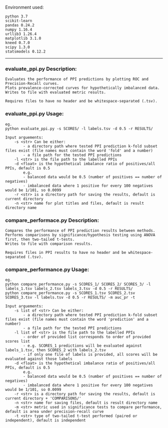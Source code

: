 Environment used:

    python 3.7  
    scikit-learn  
    pandas 0.24.2  
    numpy 1.16.4  
    urllib3 1.26.4  
    matplotlib 3.1.0  
    kneed 0.7.0  
    scipy 1.3.0
    statsmodels 0.12.2
    
___

### evaluate_ppi.py Description:  

    Evaluates the performance of PPI predictions by plotting ROC and Precision-Recall curves.  
    Plots prevalence-corrected curves for hypothetically imbalanced data.  
    Writes to file with evaluated metric results.  
    
    Requires files to have no header and be whitespace-separated (.tsv).  
    
### evaluate_ppi.py Usage:  
    eg.
    python evaluate_ppi.py -s SCORES/ -l labels.tsv -d 0.5 -r RESULTS/
    
    Input arguements:
        -s <str> Can be either:
            - a directory path where tested PPI prediction k-fold subset files exist (file names must contain the word 'fold' and a number)
            - a file path for the tested PPI predictions
        -l <str> is the file path to the labelled PPIs
        -d <float> is the hypothetical imbalance ratio of positives/all PPIs, default is 0.5
            e.g.
            - balanced data would be 0.5 (number of positives == number of negatives)
            - imbalanced data where 1 positive for every 100 negatives would be 1/101, so 0.0099
        -r <str> is a directory path for saving the results, default is current directory
        -n <str> name for plot titles and files, default is result directory name  

### compare_performace.py Description:  
    Compares the performance of PPI prediction results between methods.
    Performs comparisons by significance/hypothesis testing using ANOVA first, then two-tailed t-tests.
    Writes to file with comparison results.
    
    Requires files in PPI results to have no header and be whitespace-separated (.tsv).
    
### compare_performance.py Usage:
    eg.
    python compare_performance.py -s SCORES_1/ SCORES_2/ SCORES_3/ -l labels_1.tsv labels_2.tsv labels_3.tsv -d 0.5 -r RESULTS/
    python compare_performance.py -s SCORES_1.tsv SCORES_2.tsv SCORES_3.tsv -l labels.tsv -d 0.5 -r RESULTS/ -m auc_pr -t
    
    Input arguements:
        -s list of <str> Can be either:
            - a directory path where tested PPI prediction k-fold subset files exist (file names must contain the word 'prediction' and a number)
            - a file path for the tested PPI predictions
        -l list of <str> is the file path to the labelled PPIs
            - order of provided list corresponds to order of provided scores list
            - e.g. SCORES_1 predictions will be evaluated against labels_1.tsv, then SCORES_2 with labels_2.tsv
            - if only one file of labels is provided, all scores will be evaluated against those labels
        -d <float> is the hypothetical imbalance ratio of positives/all PPIs, default is 0.5
            e.g.
            - balanced data would be 0.5 (number of positives == number of negatives)
            - imbalanced data where 1 positive for every 100 negatives would be 1/101, so 0.0099
        -r <str> is a directory path for saving the results, default is current directory + 'COMPARISONS/'
        -n <str> name for saving files, default is result directory name
        -m <str> metric used in significance tests to compare performance, default is area under precision-recall curve
        -t <str> type of two-tailed t-test performed (paired or independent), default is independent
